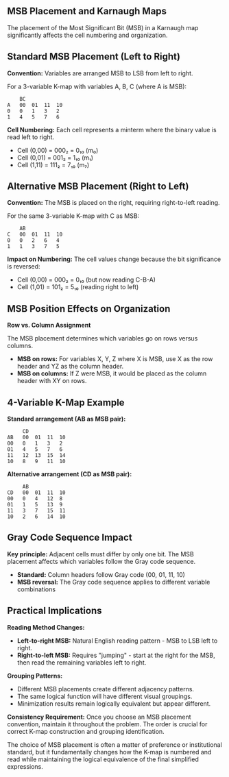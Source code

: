## MSB Placement and Karnaugh Maps

The placement of the Most Significant Bit (MSB) in a Karnaugh map significantly affects the cell numbering and organization.

## Standard MSB Placement (Left to Right)

**Convention:** Variables are arranged MSB to LSB from left to right.

For a 3-variable K-map with variables A, B, C (where A is MSB):

```
    BC
A   00  01  11  10
0   0   1   3   2
1   4   5   7   6
```

**Cell Numbering:** Each cell represents a minterm where the binary value is read left to right.

- Cell (0,00) = 000₂ = 0₁₀ (m₀)
- Cell (0,01) = 001₂ = 1₁₀ (m₁)
- Cell (1,11) = 111₂ = 7₁₀ (m₇)

## Alternative MSB Placement (Right to Left)

**Convention:** The MSB is placed on the right, requiring right-to-left reading.

For the same 3-variable K-map with C as MSB:

```
    AB
C   00  01  11  10
0   0   2   6   4
1   1   3   7   5
```

**Impact on Numbering:** The cell values change because the bit significance is reversed:

- Cell (0,00) = 000₂ = 0₁₀ (but now reading C-B-A)
- Cell (1,01) = 101₂ = 5₁₀ (reading right to left)

## MSB Position Effects on Organization

**Row vs. Column Assignment**

The MSB placement determines which variables go on rows versus columns.

- **MSB on rows:** For variables X, Y, Z where X is MSB, use X as the row header and YZ as the column header.
- **MSB on columns:** If Z were MSB, it would be placed as the column header with XY on rows.

## 4-Variable K-Map Example

**Standard arrangement (AB as MSB pair):**

```
     CD
AB   00  01  11  10
00   0   1   3   2
01   4   5   7   6
11   12  13  15  14
10   8   9   11  10
```

**Alternative arrangement (CD as MSB pair):**

```
     AB
CD   00  01  11  10
00   0   4   12  8
01   1   5   13  9
11   3   7   15  11
10   2   6   14  10
```

## Gray Code Sequence Impact

**Key principle:** Adjacent cells must differ by only one bit. The MSB placement affects which variables follow the Gray code sequence.

- **Standard:** Column headers follow Gray code (00, 01, 11, 10)
- **MSB reversal:** The Gray code sequence applies to different variable combinations

## Practical Implications

**Reading Method Changes:**

- **Left-to-right MSB:** Natural English reading pattern - MSB to LSB left to right.
- **Right-to-left MSB:** Requires "jumping" - start at the right for the MSB, then read the remaining variables left to right.

**Grouping Patterns:**

- Different MSB placements create different adjacency patterns.
- The same logical function will have different visual groupings.
- Minimization results remain logically equivalent but appear different.

**Consistency Requirement:** Once you choose an MSB placement convention, maintain it throughout the problem. The order is crucial for correct K-map construction and grouping identification.

The choice of MSB placement is often a matter of preference or institutional standard, but it fundamentally changes how the K-map is numbered and read while maintaining the logical equivalence of the final simplified expressions.